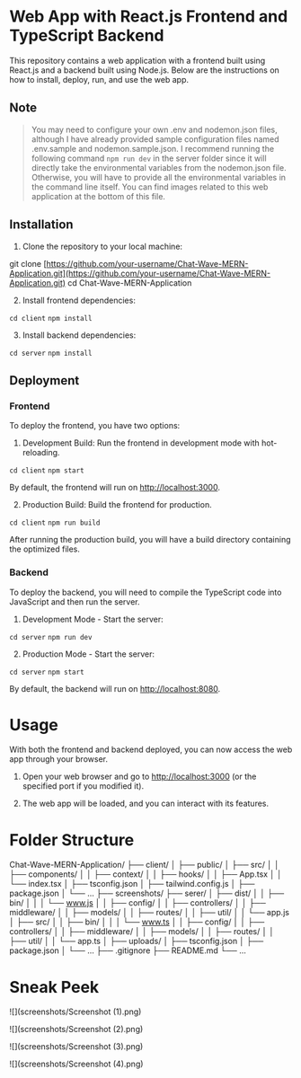 # Web App with React.js Frontend and TypeScript Backend

This repository contains a web application with a frontend built using React.js and a backend built using Node.js. Below are the instructions on how to install, deploy, run, and use the web app.

## Note

> You may need to configure your own .env and nodemon.json files, although I have already provided sample configuration files named .env.sample and nodemon.sample.json.
> I recommend running the following command `npm run dev` in the server folder since it will directly take the environmental variables from the nodemon.json file. Otherwise, you will have to provide all the environmental variables in the command line itself.
> You can find images related to this web application at the bottom of this file.

## Installation

1. Clone the repository to your local machine:

git clone [https://github.com/your-username/Chat-Wave-MERN-Application.git](https://github.com/your-username/Chat-Wave-MERN-Application.git)
cd Chat-Wave-MERN-Application

2. Install frontend dependencies:

`cd client`
`npm install`

3. Install backend dependencies:

`cd server`
`npm install`

## Deployment

### Frontend

To deploy the frontend, you have two options:

1. Development Build: Run the frontend in development mode with hot-reloading.

`cd client`
`npm start`

By default, the frontend will run on [http://localhost:3000](http://localhost:3000).

2. Production Build: Build the frontend for production.

`cd client`
`npm run build`

After running the production build, you will have a build directory containing the optimized files.

### Backend

To deploy the backend, you will need to compile the TypeScript code into JavaScript and then run the server.

1. Development Mode - Start the server:

`cd server`
`npm run dev`

2. Production Mode - Start the server:

`cd server`
`npm start`

By default, the backend will run on [http://localhost:8080](http://localhost:8080).

# Usage

With both the frontend and backend deployed, you can now access the web app through your browser.

1. Open your web browser and go to [http://localhost:3000](http://localhost:3000) (or the specified port if you modified it).

2. The web app will be loaded, and you can interact with its features.

# Folder Structure

Chat-Wave-MERN-Application/
├── client/
│   ├── public/
│   ├── src/
│   │   ├── components/
│   │   ├── context/
│   │   ├── hooks/
│   │   ├── App.tsx
│   │   └── index.tsx
│   ├── tsconfig.json
│   ├── tailwind.config.js
│   ├── package.json
│   └── ...
├── screenshots/
├── serer/
│   ├── dist/
│   │   ├── bin/
│   │   │   └── www.js
│   │   ├── config/
│   │   ├── controllers/
│   │   ├── middleware/
│   │   ├── models/
│   │   ├── routes/
│   │   ├── util/
│   │   └── app.js
│   ├── src/
│   │   ├── bin/
│   │   │   └── www.ts
│   │   ├── config/
│   │   ├── controllers/
│   │   ├── middleware/
│   │   ├── models/
│   │   ├── routes/
│   │   ├── util/
│   │   └── app.ts
│   ├── uploads/
│   ├── tsconfig.json
│   ├── package.json
│   └── ...
├── .gitignore
├── README.md
└── ...

# Sneak Peek

![](screenshots/Screenshot (1).png)


![](screenshots/Screenshot (2).png)


![](screenshots/Screenshot (3).png)


![](screenshots/Screenshot (4).png)